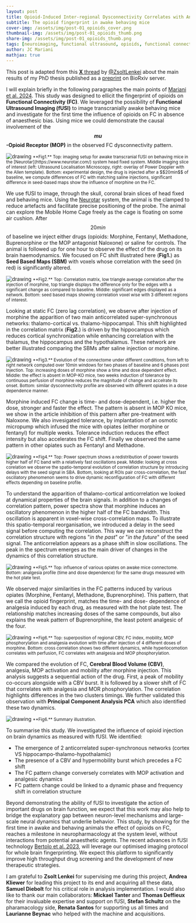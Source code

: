 ```yaml
---
layout: post
title: Opioid-Induced Inter-regional Dysconnectivity Correlates with Analgesia in Awake Mouse Brains
subtitle: The opioid fingerprint in awake behaving mice
cover-img: /assets/img/post-01_opioids_cover.png
thumbnail-img: /assets/img/post-01_opioids_thumb.png
share-img: /assets/img/post-01_opioids_thumb.png
tags: [neuroimaging, functional ultrasound, opioids, functional connectivity, awake mice]
author: JC Mariani
mathjax: true
---
```


This post is adapted from this [**X** thread](https://x.com/ZsoltLenkei/status/1818995234258157944) by [@ZsoltLenkei](https://x.com/ZsoltLenkei) about the main results of my PhD thesis published as a [preprint](https://www.biorxiv.org/content/10.1101/2024.07.30.604249v1) on BioRxiv server.

I will explain briefly in the following paragraphes the main points of [Mariani et al. 2024](https://JCMariani.github.io/05_Opioid-brains_Mariani). This study was designed to ellicit the fingerprint of opioids on **Functional Connectivity (FC)**. We leveraged the possibility of **Functional Ultrasound Imaging (fUSI)** to image transcranially awake behaving mice and investigate for the first time the influence of opioids on FC in absence of anaesthesic bias. Using mice we could demonstrate the causal involvement of the **$$mu$$-Opioid Receptor (MOP)** in the observed FC dysconnectivity pattern.

<img src="https://JCMariani.github.io/assets/img/post-01_Twitter_thread_01.png" alt="drawing" class="center"/>
<small>**Fig1.** Top: imaging setup for awake transcranial fUSI on behaving mice in the [Neurotar](https://www.neurotar.com/) system head fixed system. Middle imaging slice of interest (left: Ultrasound Localisation Microscopy, right: overlay of Power Doppler with the Allen template). Bottom: experimental design, the drug is injected after a $$20min$$ of baseline, we compute differences of FC with matching saline injections, significant difference in seed-based maps show the influence of morphine on the FC.</small>

We use fUSI to image, through the skull, coronal brain slices of head fixed and behaving mice. Using the [Neurotar](https://www.neurotar.com/) system, the animal is the clamped to reduce artefacts and facilitate precise positioning of the probe. The animal can explore the Mobile Home Cage freely as the cage is floating on some air cushion. After $$20min$$ of baseline we inject either drugs (opioids: Morphine, Fentanyl, Methadone, Buprenorphine or the MOP antagonist Naloxone) or saline for controls. The animal is followed up for one hour to observe the effect of the drug on its brain haemodynamics. We focused on FC shift illustrated here (**Fig1.**) as **Seed Based Maps (SBM)** with voxels whose correlation with the seed (in red) is significantly altered.

<img src="https://JCMariani.github.io/assets/img/post-01_Twitter_thread_06.png" alt="drawing" class="center"/>
<small>**Fig2.** Top: Correlation matrix, low triangle average correlation after the injection of morphine, top triangle displays the difference only for the edges with a significant change as compared to baseline. Middle: significant edges displayed as a network. Bottom: seed based maps showing correlation voxel wise with 3 different regions of interest.</small>

Looking at static FC (zero lag correlation), we observe after injection of morphine the apparition of two main anticorrelated super-synchronous networks: thalamo-cortical vs. thalamo-hippocampal. This shift highlighted in the correlation matrix (**Fig2.**) is driven by the hippocampus which reduces cortical synchronization while enhancing correlation with the thalamus, the hippocampus and the hypothalamus. These network are better illustrated comparing the SBMs after saline injection or morphine.

<img src="https://JCMariani.github.io/assets/img/post-01_Twitter_thread_02.png" alt="drawing" class="center"/>
<small>**Fig3.** Evolution of the connectome under different conditions, from left to right network computed over 10min windows for two phases of baseline and 6 phases post injection. Top: increasing doses of morphine show a time and dose dependent effect. Middle: the effect is absent in MOP-KO mice, two weeks induction of tolerance by continuous perfusion of morphine reduces the magnitude of change and accelrate its onset. Bottom: similar dysconnectivity profile are observed with different opiates in a dose dependence manner.</small>

Morphine induced FC change is time- and dose-dependent, i.e. higher the dose, stronger and faster the effect. The pattern is absent in MOP KO mice, we show in the article inhibition of this pattern after pre-treatment with Naloxone. We also invesigated tolerance, by implantation of an osmotic micropump which infused the mice with opiates (either morphine or fentanyl) for multiple weeks. Tolerance induction reduces the effect intensity but also accelerates the FC shift. Finally we observed the same pattern in other opiates such as Fentanyl and Methadone.

<img src="https://JCMariani.github.io/assets/img/post-01_Twitter_thread_03.png" alt="drawing" class="center"/>
<small>**Fig4.** Top: Power spectrum shows a redistribution of power towards higher half of FC band with a relatively fast oscillations peak. Middle: looking at cross corelation we observe the spatio-temporal evolution of correlation structure by introducing delays with the seed signal in SBA. Bottom, looking at ROIs pair cross-correlation, the fast oscillatory phenomenon seems to drive dynamic reconfiguration of FC with different effects depending on baseline profile.</small>

To understand the apparition of thalamo-cortical anticorrelation we looked at dynamical properties of the brain signals. In addition to a changes of correlation pattern, power spectra show that morphine induces an oscillatory phenomenon in the higher half of the FC bandwidth. This oscillation is apparent in voxel-wise cross-correlation maps. To illustrate this spatio-temporal reorganisation, we introduced a delay in the seed signal before computing the correlation. This way we can reconstruct the correlation structure with regions "*in the past*" or "*in the future*" of the seed signal. The anticorrelation appears as a phase shift in slow oscillations. The peak in the spectrum emerges as the main driver of changes in the dynamics of this correlation structure.

<img src="https://JCMariani.github.io/assets/img/post-01_Twitter_thread_04.png" alt="drawing" class="center"/>
<small>**Fig5.** Top: influence of various opiates on awake mice connectome. Bottom: analgesia profile (time and dose dependence) for the same drugs measured with the hot plate test.</small>

We observed major similarities in the FC patterns induced by various opiates (Morphine, Fentanyl, Methadone, Buprenorphine). This pattern, that we call the opioid fingerprint, matches the time- and dose- dependence of analgesia induced by each drug, as measured with the hot plate test. The relationship matches increasing doses of the same compounds, but also explains the weak pattern of Buprenorphine, the least potent analgesic of the four.

<img src="https://JCMariani.github.io/assets/img/post-01_Twitter_thread_05.png" alt="drawing" class="center"/>
<small>**Fig6.** Top: superposition of regional CBV, FC index, mobility, MOP phosphorylation and analgesia evolution with time after injection of 4 different doses of morphine. Bottom: cross correlation shows two different dynamics, while hyperlocomotion correlates with perfusion, FC correlates with analgesia and MOP phosphorylation.</small>

We compared the evolution of FC, **Cerebral Blood Volume (CBV)**,  analgesia, MOP activation and mobility after morphine injection. This analysis suggests a sequential action of the drug. First, a peak of mobility co-occurs alongside with a CBV burst. It is followed by a slower shift of FC that correlates with analgesia and MOR phosphorylation. The correlation highlights differences in the two clusters timings. We further validated this observation with **Principal Component Analysis PCA** which also identified these two dynamics.

<img src="https://JCMariani.github.io/assets/img/post-01_Twitter_thread_00.png" alt="drawing" class="center"/>
<small>**Fig6.** Summary illustration.</small>

To summarise this study. We investigated the influence of opioid injection on brain dynamics as measured with fUSI. We identified:

- The emergence of 2 anticorrelated super-synchronous networks (cortex VS hippocampo-thalamo-hypothalamic)
- The presence of a CBV and hypermobility burst which precedes a FC shift
- The FC pattern change conversely correlates with MOP activation and analgesic dynamics
- FC pattern change could be linked to a dynamic phase and frequency shift in correlation structure

Beyond demonstrating the ability of fUSI to investigate the action of important drugs on brain function, we expect that this work may also help to bridge the explanatory gap between neuron-level mechanisms and large-scale neural dynamics that underlie behavior. This study, by showing for the first time in awake and behaving animals the effect of opioids on FC, reaches a milestone in neuropharmacology at the system level, without interactions from potential anaesthetic agents. The recent advances in fUSI technology [Bertolo et al. 2023](https://direct.mit.edu/imag/article/doi/10.1162/imag_a_00030/117893/High-sensitivity-mapping-of-brain-wide-functional), will leverage our optimised imaging protocol for whole brain fingerprinting. We expect this platform to significantly improve high throughput drug screening and the development of new therapeutic strategies.

I am grateful to **Zsolt Lenkei** for supervising me during this project, **Andrea Kliewer** for leading this project to its end and acquiring all these data, **Samuel Diebolt** for his critical role in analysis implementation. I would also like to thank our main collaborators: **Mickael Tanter** and **Thomas Deffieux** for their invaluable expertise and support on fUSI, **Stefan Schultz** on the pharamacology side, **Renata Santos** for supporting us all times and **Laurianne Beynac** who helped with the machine and acquisitions.


